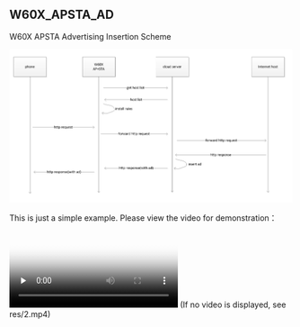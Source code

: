 ## W60X_APSTA_AD
W60X APSTA Advertising Insertion Scheme

![W60X_APSTA_AD](res/1.png)

This is just a simple example.
Please view the video for demonstration：
<video id="video" controls="" preload="none" poster="res/1.png">
<source id="mp4" src="res/2.mp4" type="video/mp4">
</video>
	(If no video is displayed, see res/2.mp4)